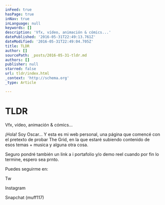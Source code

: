 ```yaml
---
inFeed: true
hasPage: true
inNav: true
inLanguage: null
keywords: []
description: 'Vfx, vídeo, animación & cómics...'
datePublished: '2016-05-31T22:49:13.761Z'
dateModified: '2016-05-31T22:49:04.705Z'
title: TLDR
author: []
sourcePath: _posts/2016-05-31-tldr.md
authors: []
publisher: null
starred: false
url: tldr/index.html
_context: 'http://schema.org'
_type: Article

---
```

# TLDR

Vfx, vídeo, animación & cómics...

¡Hola! Soy Oscar... Y esta es mi web personal, una página que comencé con el pretexto de probar The Grid, en la que estaré subiendo contenido de esos temas + musica y alguna otra cosa.

Seguro pondré también un link a i portafolio y/o demo reel cuando por fin lo termine, espero sea prnto.

Puedes seguirme en:

Tw

Instagram

Snapchat (muff117)